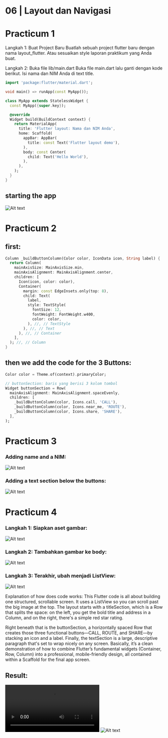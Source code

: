  # 06 | Layout dan Navigasi


# Practicum 1
Langkah 1: Buat Project Baru Buatlah sebuah project flutter baru dengan nama layout_flutter. Atau sesuaikan style laporan praktikum yang Anda buat.

Langkah 2: Buka file lib/main.dart Buka file main.dart lalu ganti dengan kode berikut. Isi nama dan NIM Anda di text title.
```dart 
import 'package:flutter/material.dart';

void main() => runApp(const MyApp());

class MyApp extends StatelessWidget {
  const MyApp({super.key});

  @override
  Widget build(BuildContext context) {
    return MaterialApp(
      title: 'Flutter layout: Nama dan NIM Anda',
      home: Scaffold(
        appBar: AppBar(
          title: const Text('Flutter layout demo'),
        ),
        body: const Center(
          child: Text('Hello World'),
        ),
      ),
    );
  }
}
```
## starting the app
![Alt text](IMG/proc2.png)

# Practicum 2
## first:
```dart
Column _buildButtonColumn(Color color, IconData icon, String label) {
  return Column(
    mainAxisSize: MainAxisSize.min,
    mainAxisAlignment: MainAxisAlignment.center,
    children: [
      Icon(icon, color: color),
      Container(
        margin: const EdgeInsets.only(top: 8),
        child: Text(
          label,
          style: TextStyle(
            fontSize: 12,
            fontWeight: FontWeight.w400,
            color: color,
          ), //, // TextStyle
        ), //, // Text
      ), //, // Container
    ],
  ); //, // Column
}
```

## then we add the code for the 3 Buttons:
```dart
Color color = Theme.of(context).primaryColor;

// buttonSection: baris yang berisi 3 kolom tombol
Widget buttonSection = Row(
  mainAxisAlignment: MainAxisAlignment.spaceEvenly,
  children: [
    _buildButtonColumn(color, Icons.call, 'CALL'),
    _buildButtonColumn(color, Icons.near_me, 'ROUTE'),
    _buildButtonColumn(color, Icons.share, 'SHARE'),
  ],
);
```

# Practicum 3

### Adding name and a NIM:
![Alt text](IMG/proc6.png)

### Adding a text section below the buttons:
![Alt text](IMG/proc7.png)

# Practicum 4

### Langkah 1: Siapkan aset gambar:
![Alt text](IMG/proc88.png)

### Langkah 2: Tambahkan gambar ke body:
![Alt text](IMG/proc9.png)
### Langkah 3: Terakhir, ubah menjadi ListView:
![Alt text](IMG/proc10.png)

Explanation of how does code works:
This Flutter code is all about building one structured, scrollable screen. It uses a ListView so you can scroll past the big image at the top. The layout starts with a titleSection, which is a Row that splits the space: on the left, you get the bold title and address in a Column, and on the right, there's a simple red star rating.

Right beneath that is the buttonSection, a horizontally spaced Row that creates those three functional buttons—CALL, ROUTE, and SHARE—by stacking an icon and a label. Finally, the textSection is a large, descriptive paragraph that's set to wrap nicely on any screen. Basically, it’s a clean demonstration of how to combine Flutter’s fundamental widgets (Container, Row, Column) into a professional, mobile-friendly design, all contained within a Scaffold for the final app screen.

## Result:

![Alt text](IMG/prac1.mp4)
![Alt text](IMG/prac1.png)